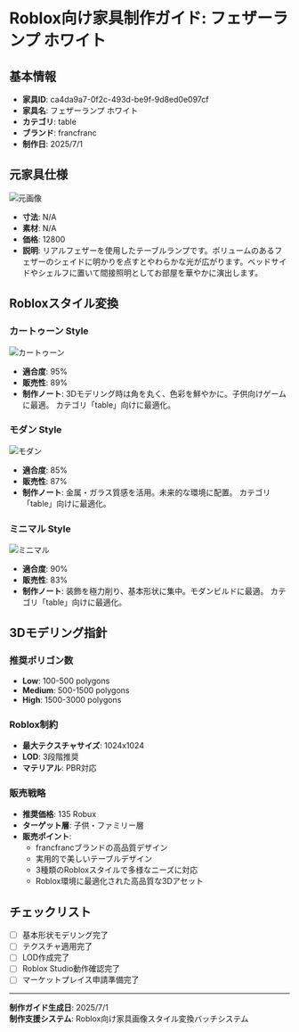 # Roblox向け家具制作ガイド: フェザーランプ ホワイト

## 基本情報

- **家具ID**: ca4da9a7-0f2c-493d-be9f-9d8ed0e097cf
- **家具名**: フェザーランプ ホワイト
- **カテゴリ**: table
- **ブランド**: francfranc
- **制作日**: 2025/7/1

## 元家具仕様

![元画像](../original-images/ca4da9a7-0f2c-493d-be9f-9d8ed0e097cf_francfranc_table_フェザーランプ_ホワイト.jpg)

- **寸法**: N/A
- **素材**: N/A
- **価格**: 12800
- **説明**: リアルフェザーを使用したテーブルランプです。ボリュームのあるフェザーのシェイドに明かりを点すとやわらかな光が広がります。ベッドサイドやシェルフに置いて間接照明としてお部屋を華やかに演出します。

## Robloxスタイル変換

### カートゥーン Style

![カートゥーン](../roblox-transformed/ca4da9a7-0f2c-493d-be9f-9d8ed0e097cf_francfranc_table_フェザーランプ_ホワイト_roblox-cartoony.png)

- **適合度**: 95%
- **販売性**: 89%
- **制作ノート**: 3Dモデリング時は角を丸く、色彩を鮮やかに。子供向けゲームに最適。 カテゴリ「table」向けに最適化。

### モダン Style

![モダン](../roblox-transformed/ca4da9a7-0f2c-493d-be9f-9d8ed0e097cf_francfranc_table_フェザーランプ_ホワイト_roblox-modern.png)

- **適合度**: 85%
- **販売性**: 87%
- **制作ノート**: 金属・ガラス質感を活用。未来的な環境に配置。 カテゴリ「table」向けに最適化。

### ミニマル Style

![ミニマル](../roblox-transformed/ca4da9a7-0f2c-493d-be9f-9d8ed0e097cf_francfranc_table_フェザーランプ_ホワイト_roblox-minimalist.png)

- **適合度**: 90%
- **販売性**: 83%
- **制作ノート**: 装飾を極力削り、基本形状に集中。モダンビルドに最適。 カテゴリ「table」向けに最適化。


## 3Dモデリング指針

### 推奨ポリゴン数
- **Low**: 100-500 polygons
- **Medium**: 500-1500 polygons
- **High**: 1500-3000 polygons

### Roblox制約
- **最大テクスチャサイズ**: 1024x1024
- **LOD**: 3段階推奨
- **マテリアル**: PBR対応

### 販売戦略
- **推奨価格**: 135 Robux
- **ターゲット層**: 子供・ファミリー層
- **販売ポイント**:
  - francfrancブランドの高品質デザイン
  - 実用的で美しいテーブルデザイン
  - 3種類のRobloxスタイルで多様なニーズに対応
  - Roblox環境に最適化された高品質な3Dアセット

## チェックリスト
- [ ] 基本形状モデリング完了
- [ ] テクスチャ適用完了
- [ ] LOD作成完了
- [ ] Roblox Studio動作確認完了
- [ ] マーケットプレイス申請準備完了

---

**制作ガイド生成日**: 2025/7/1  
**制作支援システム**: Roblox向け家具画像スタイル変換バッチシステム  
